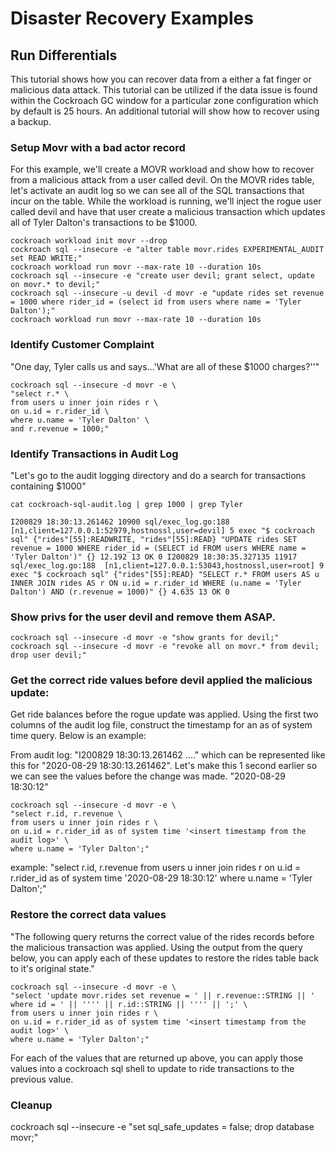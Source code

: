 # Disaster Recovery Examples

## Run Differentials

This tutorial shows how you can recover data from a either a fat finger or malicious data attack.  This tutorial can be utilized if the data issue is found within the Cockroach GC window for a particular zone configuration which by default is 25 hours.  An additional tutorial will show how to recover using a backup.

### Setup Movr with a bad actor record

For this example, we'll create a MOVR workload and show how to recover from a malicious attack from a user called devil.  On the MOVR rides table, let's activate an audit log so we can see all of the SQL transactions that incur on the table.  While the workload is running, we'll inject the rogue user called devil and have that user create a malicious transaction which updates all of Tyler Dalton's transactions to be $1000.

```
cockroach workload init movr --drop
cockroach sql --insecure -e "alter table movr.rides EXPERIMENTAL_AUDIT set READ WRITE;"
cockroach workload run movr --max-rate 10 --duration 10s
cockroach sql --insecure -e "create user devil; grant select, update on movr.* to devil;"
cockroach sql --insecure -u devil -d movr -e "update rides set revenue = 1000 where rider_id = (select id from users where name = 'Tyler Dalton');"
cockroach workload run movr --max-rate 10 --duration 10s
```

### Identify Customer Complaint

"One day, Tyler calls us and says...'What are all of these $1000 charges?''"

```
cockroach sql --insecure -d movr -e \
"select r.* \
from users u inner join rides r \
on u.id = r.rider_id \
where u.name = 'Tyler Dalton' \
and r.revenue = 1000;"
```

### Identify Transactions in Audit Log

"Let's go to the audit logging directory and do a search for transactions containing $1000"

```
cat cockroach-sql-audit.log | grep 1000 | grep Tyler
```

`I200829 18:30:13.261462 10900 sql/exec_log.go:188  [n1,client=127.0.0.1:52979,hostnossl,user=devil] 5 exec "$ cockroach sql" {"rides"[55]:READWRITE, "rides"[55]:READ} "UPDATE rides SET revenue = 1000 WHERE rider_id = (SELECT id FROM users WHERE name = 'Tyler Dalton')" {} 12.192 13 OK 0
I200829 18:30:35.327135 11917 sql/exec_log.go:188  [n1,client=127.0.0.1:53043,hostnossl,user=root] 9 exec "$ cockroach sql" {"rides"[55]:READ} "SELECT r.* FROM users AS u INNER JOIN rides AS r ON u.id = r.rider_id WHERE (u.name = 'Tyler Dalton') AND (r.revenue = 1000)" {} 4.635 13 OK 0
`

### Show privs for the user devil and remove them ASAP.

```
cockroach sql --insecure -d movr -e "show grants for devil;"
cockroach sql --insecure -d movr -e "revoke all on movr.* from devil; drop user devil;"
```

### Get the correct ride values before devil applied the malicious update:

Get ride balances before the rogue update was applied.  Using the first two columns of the audit log file, construct the timestamp for an as of system time query.  Below is an example:

From audit log: "I200829 18:30:13.261462 ...."  which can be represented like this for "2020-08-29 18:30:13.261462".  Let's make this 1 second earlier so we can see the values before the change was made.  "2020-08-29 18:30:12"

```
cockroach sql --insecure -d movr -e \
"select r.id, r.revenue \
from users u inner join rides r \
on u.id = r.rider_id as of system time '<insert timestamp from the audit log>' \
where u.name = 'Tyler Dalton';"
```

example: "select r.id, r.revenue from users u inner join rides r on u.id = r.rider_id as of system time '2020-08-29 18:30:12' where u.name = 'Tyler Dalton';"

### Restore the correct data values

"The following query returns the correct value of the rides records before the malicious transaction was applied.  Using the output from the query below, you can apply each of these updates to restore the rides table back to it's original state."

```
cockroach sql --insecure -d movr -e \
"select 'update movr.rides set revenue = ' || r.revenue::STRING || ' where id = ' || '''' || r.id::STRING || '''' || ';' \
from users u inner join rides r \
on u.id = r.rider_id as of system time '<insert timestamp from the audit log>' \
where u.name = 'Tyler Dalton';"
```

For each of the values that are returned up above, you can apply those values into a cockroach sql shell to update to ride transactions to the previous value.

###  Cleanup

cockroach sql --insecure -e "set sql_safe_updates = false; drop database movr;"
